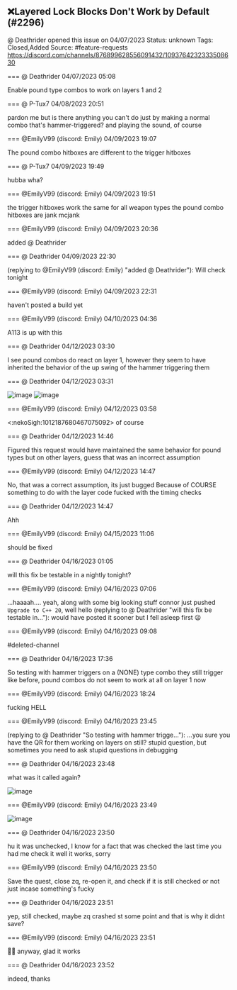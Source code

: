 ## ❌Layered Lock Blocks Don't Work by Default (#2296)
@ Deathrider opened this issue on 04/07/2023
Status: unknown
Tags: Closed,Added
Source: #feature-requests https://discord.com/channels/876899628556091432/1093764232333508630


=== @ Deathrider 04/07/2023 05:08

Enable pound type combos to work on layers 1 and 2

=== @ P-Tux7 04/08/2023 20:51

pardon me but is there anything you can't do just by making a normal combo that's hammer-triggered?
and playing the sound, of course

=== @EmilyV99 (discord: Emily) 04/09/2023 19:07

The pound combo hitboxes are different to the trigger hitboxes

=== @ P-Tux7 04/09/2023 19:49

hubba wha?

=== @EmilyV99 (discord: Emily) 04/09/2023 19:51

the trigger hitboxes work the same for all weapon types
the pound combo hitboxes are jank mcjank

=== @EmilyV99 (discord: Emily) 04/09/2023 20:36

added @ Deathrider

=== @ Deathrider 04/09/2023 22:30

(replying to @EmilyV99 (discord: Emily) "added @ Deathrider"): Will check tonight

=== @EmilyV99 (discord: Emily) 04/09/2023 22:31

haven't posted a build yet

=== @EmilyV99 (discord: Emily) 04/10/2023 04:36

A113 is up with this

=== @ Deathrider 04/12/2023 03:30

I see pound combos do react on layer 1, however they seem to have inherited the behavior of the up swing of the hammer triggering them

=== @ Deathrider 04/12/2023 03:31


![image](https://cdn.discordapp.com/attachments/1093764232333508630/1095551831029067917/image.png?ex=65e7e3a6&is=65d56ea6&hm=0bb3b3206f758af661dab117045019e1dfe43e483e03b2c2e71d4f815e3170aa&)
![image](https://cdn.discordapp.com/attachments/1093764232333508630/1095551831314288781/image.png?ex=65e7e3a6&is=65d56ea6&hm=aacaeba1a2d64b9891f470fd63439c58d3d7f0794dc900ca1bb313275d84ce83&)

=== @EmilyV99 (discord: Emily) 04/12/2023 03:58

<:nekoSigh:1012187680467075092> of course

=== @ Deathrider 04/12/2023 14:46

Figured this request would have maintained the same behavior for pound types but on other layers, guess that was an incorrect assumption

=== @EmilyV99 (discord: Emily) 04/12/2023 14:47

No, that was a correct assumption, its just bugged
Because of COURSE something to do with the layer code fucked with the timing checks

=== @ Deathrider 04/12/2023 14:47

Ahh

=== @EmilyV99 (discord: Emily) 04/15/2023 11:06

should be fixed

=== @ Deathrider 04/16/2023 01:05

will this fix be testable in a nightly tonight?

=== @EmilyV99 (discord: Emily) 04/16/2023 07:06

...haaaah.... yeah, along with some big looking stuff connor just pushed
`Upgrade to C++ 20`, well hello
(replying to @ Deathrider "will this fix be testable in…"): would have posted it sooner but I fell asleep first 😦

=== @EmilyV99 (discord: Emily) 04/16/2023 09:08

#deleted-channel

=== @ Deathrider 04/16/2023 17:36

So testing with hammer triggers on a (NONE) type combo they still trigger like before, pound combos do not seem to work at all on layer 1 now

=== @EmilyV99 (discord: Emily) 04/16/2023 18:24

fucking HELL

=== @EmilyV99 (discord: Emily) 04/16/2023 23:45

(replying to @ Deathrider "So testing with hammer trigge…"): ...you sure you have the QR for them working on layers on still?
stupid question, but sometimes you need to ask stupid questions in debugging

=== @ Deathrider 04/16/2023 23:48

what was it called again?

![image](https://cdn.discordapp.com/attachments/1093764232333508630/1097307755708153956/image.png?ex=65e50c7b&is=65d2977b&hm=0a9ff20c160968edd811444bbe1fc32a0db32f89252607e14b092b645bbe1e0c&)

=== @EmilyV99 (discord: Emily) 04/16/2023 23:49


![image](https://cdn.discordapp.com/attachments/1093764232333508630/1097307790281822288/image.png?ex=65e50c84&is=65d29784&hm=4ae2b65646c8e0de9232ec58de4e12a183be64eff5f5a5564e87b691ee7d70cb&)

=== @ Deathrider 04/16/2023 23:50

hu it was unchecked, I know for a fact that was checked the last time you had me check it
well it works, sorry

=== @EmilyV99 (discord: Emily) 04/16/2023 23:50

Save the quest, close zq, re-open it, and check if it is still checked or not
just incase something's fucky

=== @ Deathrider 04/16/2023 23:51

yep, still checked, maybe zq crashed st some point and that is why it didnt save?

=== @EmilyV99 (discord: Emily) 04/16/2023 23:51

🤷‍♀️
anyway, glad it works

=== @ Deathrider 04/16/2023 23:52

indeed, thanks
